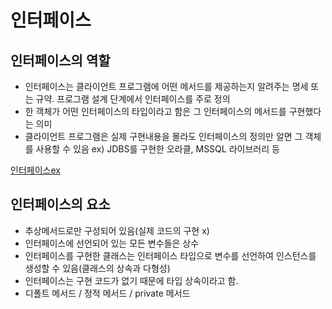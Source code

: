 # 인터페이스

## 인터페이스의 역할
* 인터페이스는 클라이언트 프로그램에 어떤 메서드를 제공하는지 알려주는 명세 또는 규약. 프로그램 설계 단계에서 인터페이스를 주로 정의
* 한 객체가 어떤 인터페이스의 타입이라고 함은 그 인터페이스의 메서드를 구현했다는 의미
* 클라이언트 프로그램은 실제 구현내용을 몰라도 인터페이스의 정의만 알면 그 객체를 사용할 수 있음
  ex) JDBS를 구현한 오라클, MSSQL 라이브러리 등

[인터페이스ex](https://github.com/zziri/itudy/blob/master/image/인터페이스ex.png)


## 인터페이스의 요소 
* 추상메서드로만 구성되어 있음(실제 코드의 구현 x)
* 인터페이스에 선언되어 있는 모든 변수들은 상수
* 인터페이스를 구현한 클래스는 인터페이스 타입으로 변수를 선언하여 인스턴스를 생성할 수 있음(클래스의 상속과 다형성) 
* 인터페이스는 구현 코드가 없기 때문에 타입 상속이라고 함.
* 디폴트 메서드 / 정적 메서드 / private 메서드
